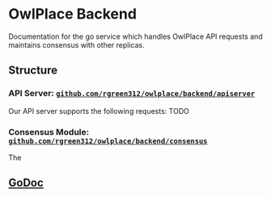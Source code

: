 # OwlPlace Backend

Documentation for the go service which handles OwlPlace API requests and
maintains consensus with other replicas.

## Structure

### API Server: [`github.com/rgreen312/owlplace/backend/apiserver`]()

Our API server supports the following requests:
TODO

### Consensus Module: [`github.com/rgreen312/owlplace/backend/consensus`]()

The 


## [GoDoc]()
